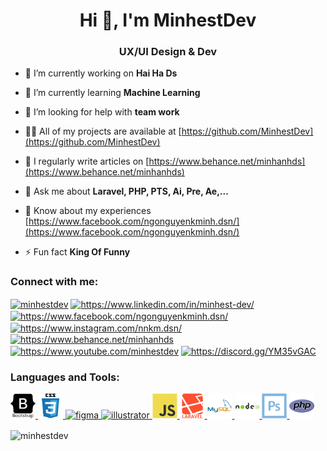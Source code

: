 <h1 align="center">Hi 👋, I'm MinhestDev</h1>
<h3 align="center">UX/UI Design & Dev</h3>

- 🔭 I’m currently working on **Hai Ha Ds**

- 🌱 I’m currently learning **Machine Learning**

- 🤝 I’m looking for help with **team work**

- 👨‍💻 All of my projects are available at [https://github.com/MinhestDev](https://github.com/MinhestDev)

- 📝 I regularly write articles on [https://www.behance.net/minhanhds](https://www.behance.net/minhanhds)

- 💬 Ask me about **Laravel, PHP, PTS, Ai, Pre, Ae,...**

- 📄 Know about my experiences [https://www.facebook.com/ngonguyenkminh.dsn/](https://www.facebook.com/ngonguyenkminh.dsn/)

- ⚡ Fun fact **King Of Funny**

<h3 align="left">Connect with me:</h3>
<p align="left">
<a href="https://twitter.com/minhestdev" target="blank"><img align="center" src="https://raw.githubusercontent.com/rahuldkjain/github-profile-readme-generator/master/src/images/icons/Social/twitter.svg" alt="minhestdev" height="30" width="40" /></a>
<a href="https://linkedin.com/in/https://www.linkedin.com/in/minhest-dev/" target="blank"><img align="center" src="https://raw.githubusercontent.com/rahuldkjain/github-profile-readme-generator/master/src/images/icons/Social/linked-in-alt.svg" alt="https://www.linkedin.com/in/minhest-dev/" height="30" width="40" /></a>
<a href="https://fb.com/https://www.facebook.com/ngonguyenkminh.dsn/" target="blank"><img align="center" src="https://raw.githubusercontent.com/rahuldkjain/github-profile-readme-generator/master/src/images/icons/Social/facebook.svg" alt="https://www.facebook.com/ngonguyenkminh.dsn/" height="30" width="40" /></a>
<a href="https://instagram.com/https://www.instagram.com/nnkm.dsn/" target="blank"><img align="center" src="https://raw.githubusercontent.com/rahuldkjain/github-profile-readme-generator/master/src/images/icons/Social/instagram.svg" alt="https://www.instagram.com/nnkm.dsn/" height="30" width="40" /></a>
<a href="https://www.behance.net/https://www.behance.net/minhanhds" target="blank"><img align="center" src="https://raw.githubusercontent.com/rahuldkjain/github-profile-readme-generator/master/src/images/icons/Social/behance.svg" alt="https://www.behance.net/minhanhds" height="30" width="40" /></a>
<a href="https://www.youtube.com/c/https://www.youtube.com/minhestdev" target="blank"><img align="center" src="https://raw.githubusercontent.com/rahuldkjain/github-profile-readme-generator/master/src/images/icons/Social/youtube.svg" alt="https://www.youtube.com/minhestdev" height="30" width="40" /></a>
<a href="https://discord.gg/https://discord.gg/YM35vGAC" target="blank"><img align="center" src="https://raw.githubusercontent.com/rahuldkjain/github-profile-readme-generator/master/src/images/icons/Social/discord.svg" alt="https://discord.gg/YM35vGAC" height="30" width="40" /></a>
</p>

<h3 align="left">Languages and Tools:</h3>
<p align="left"> <a href="https://getbootstrap.com" target="_blank" rel="noreferrer"> <img src="https://raw.githubusercontent.com/devicons/devicon/master/icons/bootstrap/bootstrap-plain-wordmark.svg" alt="bootstrap" width="40" height="40"/> </a> <a href="https://www.w3schools.com/css/" target="_blank" rel="noreferrer"> <img src="https://raw.githubusercontent.com/devicons/devicon/master/icons/css3/css3-original-wordmark.svg" alt="css3" width="40" height="40"/> </a> <a href="https://www.figma.com/" target="_blank" rel="noreferrer"> <img src="https://www.vectorlogo.zone/logos/figma/figma-icon.svg" alt="figma" width="40" height="40"/> </a> <a href="https://www.adobe.com/in/products/illustrator.html" target="_blank" rel="noreferrer"> <img src="https://www.vectorlogo.zone/logos/adobe_illustrator/adobe_illustrator-icon.svg" alt="illustrator" width="40" height="40"/> </a> <a href="https://developer.mozilla.org/en-US/docs/Web/JavaScript" target="_blank" rel="noreferrer"> <img src="https://raw.githubusercontent.com/devicons/devicon/master/icons/javascript/javascript-original.svg" alt="javascript" width="40" height="40"/> </a> <a href="https://laravel.com/" target="_blank" rel="noreferrer"> <img src="https://raw.githubusercontent.com/devicons/devicon/master/icons/laravel/laravel-plain-wordmark.svg" alt="laravel" width="40" height="40"/> </a> <a href="https://www.mysql.com/" target="_blank" rel="noreferrer"> <img src="https://raw.githubusercontent.com/devicons/devicon/master/icons/mysql/mysql-original-wordmark.svg" alt="mysql" width="40" height="40"/> </a> <a href="https://nodejs.org" target="_blank" rel="noreferrer"> <img src="https://raw.githubusercontent.com/devicons/devicon/master/icons/nodejs/nodejs-original-wordmark.svg" alt="nodejs" width="40" height="40"/> </a> <a href="https://www.photoshop.com/en" target="_blank" rel="noreferrer"> <img src="https://raw.githubusercontent.com/devicons/devicon/master/icons/photoshop/photoshop-line.svg" alt="photoshop" width="40" height="40"/> </a> <a href="https://www.php.net" target="_blank" rel="noreferrer"> <img src="https://raw.githubusercontent.com/devicons/devicon/master/icons/php/php-original.svg" alt="php" width="40" height="40"/> </a> </p>

<p><img align="center" src="https://github-readme-stats.vercel.app/api/top-langs?username=minhestdev&show_icons=true&locale=en&layout=compact" alt="minhestdev" /></p>
